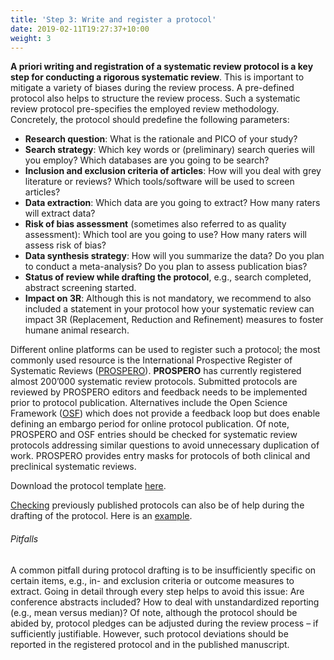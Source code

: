 ```yaml
---
title: 'Step 3: Write and register a protocol'
date: 2019-02-11T19:27:37+10:00
weight: 3
---
```


**A priori writing and registration of a systematic review protocol is a key step for conducting a rigorous systematic review**. This is important to mitigate a variety of biases during the review process. A pre-defined protocol also helps to structure the review process.
Such a systematic review protocol pre-specifies the employed review methodology. Concretely, the protocol should predefine the following parameters:
* **Research question**: What is the rationale and PICO of your study?
* **Search strategy**: Which key words or (preliminary) search queries will you employ? Which databases are you going to be search?
* **Inclusion and exclusion criteria of articles**: How will you deal with grey literature or reviews? Which tools/software will be used to screen articles?
* **Data extraction**: Which data are you going to extract? How many raters will extract data?
* **Risk of bias assessment** (sometimes also referred to as quality assessment): Which tool are you going to use? How many raters will assess risk of bias?
* **Data synthesis strategy**: How will you summarize the data? Do you plan to conduct a meta-analysis? Do you plan to assess publication bias?
* **Status of review while drafting the protocol**, e.g., search completed, abstract screening started.
* **Impact on 3R**: Although this is not mandatory, we recommend to also included a statement in your protocol how your systematic review can impact 3R (Replacement, Reduction and Refinement) measures to foster humane animal research.

Different online platforms can be used to register such a protocol; the most commonly used resource is the International Prospective Register of Systematic Reviews ([PROSPERO](https://www.crd.york.ac.uk/prospero/)). **PROSPERO** has currently registered almost 200’000 systematic review protocols. Submitted protocols are reviewed by PROSPERO editors and feedback needs to be implemented prior to protocol publication. Alternatives include the Open Science Framework ([OSF](https://osf.io/)) which does not provide a feedback loop but does enable defining an embargo period for online protocol publication. Of note, PROSPERO and OSF entries should be checked for systematic review protocols addressing similar questions to avoid unnecessary duplication of work.
PROSPERO provides entry masks for protocols of both clinical and preclinical systematic reviews.

Download the protocol template  [here](/path/to/file).

[Checking](https://www.crd.york.ac.uk/prospero/#searchadvanced) previously published protocols can also be of help during the drafting of the protocol. Here is an [example](https://www.crd.york.ac.uk/prospero/display_record.php?RecordID=373146).
&nbsp;  

###### Pitfalls
A common pitfall during protocol drafting is to be insufficiently specific on certain items, e.g., in- and exclusion criteria or outcome measures to extract. Going in detail through every step helps to avoid this issue: Are conference abstracts included? How to deal with unstandardized reporting (e.g., mean versus median)? Of note, although the protocol should be abided by, protocol pledges can be adjusted during the review process – if sufficiently justifiable. However, such protocol deviations should be reported in the registered protocol and in the published manuscript.

